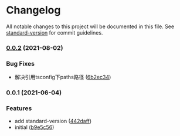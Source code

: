 # Changelog

All notable changes to this project will be documented in this file. See [standard-version](https://github.com/conventional-changelog/standard-version) for commit guidelines.

### [0.0.2](https://github.com/pokemonon/eslint-plugin-common/compare/v0.0.1...v0.0.2) (2021-08-02)


### Bug Fixes

* 解决引用tsconfig下paths路径 ([6b2ec34](https://github.com/pokemonon/eslint-plugin-common/commit/6b2ec340c2d0b635f73dfcba9d5545e1383614e5))

### 0.0.1 (2021-06-04)


### Features

* add standard-version ([442daff](https://github.com/pokemonon/eslint-plugin-common/commit/442daff24966ff6b4d589e7d0e86ef95ec66d1e1))
* initial ([b9e5c56](https://github.com/pokemonon/eslint-plugin-common/commit/b9e5c56ece61a4f3e0d00ea45810da8e4dd63e2e))
